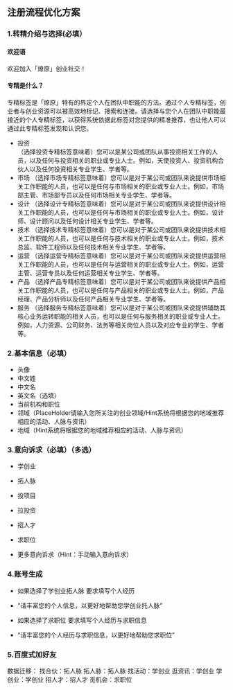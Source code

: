 ## 注册流程优化方案
### 1.转精介绍与选择(必填）
#### 欢迎语
欢迎加入「燎原」创业社交！
#### 专精是什么？
专精标签是「燎原」特有的界定个人在团队中职能的方法。通过个人专精标签，创业者与创业资源可以被高效地标记、搜索和连接。请选择与您个人在团队中职能最接近的个人专精标签，以获得系统依据此标签对您提供的精准推荐，也让他人可以通过此专精标签发现和认识您。
- 投资	
	（选择投资专精标签意味着）您可以是某公司或团队从事投资相关工作的人员，以及任何与投资相关的职业或专业人士。例如，天使投资人、投资机构合伙人以及任何投资相关专业学生、学者等。
- 市场
	（选择市场专精标签意味着）您可以是对于某公司或团队来说提供市场相关工作职能的人员，也可以是任何与市场相关的职业或专业人士。例如，市场部主管、市场部专员以及任何市场相关专业学生、学者等。
- 设计
	（选择设计专精标签意味着）您可以是对于某公司或团队来说提供设计相关工作职能的人员，也可以是任何与市场相关的职业或专业人士。例如，设计师、设计顾问以及任何设计相关专业学生、学者等。
- 技术
	（选择技术专精标签意味着）您可以是对于某公司或团队来说提供技术相关工作职能的人员，也可以是任何与技术相关的职业或专业人士。例如，技术总监、软件工程师以及任何技术相关专业学生、学者等。
- 运营
	（选择运营专精标签意味着）您可以是对于某公司或团队来说提供运营相关工作职能的人员，也可以是任何与运营相关的职业或专业人士。例如，运营主管、运营专员以及任何运营相关专业学生、学者等。
- 产品
	（选择产品专精标签意味着）您可以是对于某公司或团队来说提供产品相关工作职能的人员，也可以是任何与产品相关的职业或专业人士。例如，产品经理、产品分析师以及任何产品相关专业学生、学者等。
- 服务
	（选择服务专精标签意味着）您可以是对于某公司或团队来说提供辅助其核心业务运转职能的相关人员，也可以是任何与服务相关的职业或专业人士。例如，人力资源、公司财务、法务等相关岗位人员以及对应专业的学生、学者等。
### 2.基本信息（必填）
- 头像
- 中文姓
- 中文名
- 英文名（选填）
- 当前机构和职位
- 领域（PlaceHolder请输入您所关注的创业领域/Hint系统将根据您的地域推荐相应的活动、人脉与资讯）
- 地域（Hint系统将根据您的地域推荐相应的活动、人脉与资讯）
### 3.意向诉求（必填）（多选）
- 学创业
- 拓人脉

- 投项目
- 拉投资

- 招人才
- 求职位

- 更多意向诉求（Hint：手动输入意向诉求）
### 4.账号生成
- 如果选择了学创业拓人脉 要求填写个人经历
- “请丰富您的个人信息，以更好地帮助您学创业托人脉”

- 如果选择了求职位 要求填写个人经历与求职信息
- “请丰富您的个人经历与求职信息，以更好地帮助您求职位”

### 5.百度式加好友



数据迁移：
找合伙：拓人脉
拓人脉：拓人脉
找活动：学创业
逛资讯：学创业
学创业：学创业
招人才：招人才
觅机会：求职位




